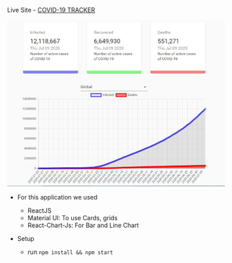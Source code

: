 Live Site - [COVID-19 TRACKER](https://loving-hoover-c0556b.netlify.app/)

![View](https://github.com/binpatel31/React-COVID19-Tracker/blob/master/View.JPG)

- For this application we used 
  - ReactJS
  - Material UI: To use Cards, grids
  - React-Chart-Js: For Bar and Line Chart
  
- Setup
  - run ```npm install && npm start```
